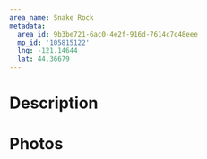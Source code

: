 ```yaml
---
area_name: Snake Rock
metadata:
  area_id: 9b3be721-6ac0-4e2f-916d-7614c7c48eee
  mp_id: '105815122'
  lng: -121.14644
  lat: 44.36679
---
```

# Description

# Photos

